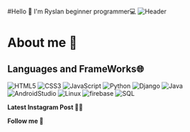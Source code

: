 #Hello 👋 I'm Ryslan beginner programmer💻
![Header](https://github.com/WhiteRichMan/WhiteRichMan/blob/main/assets/animef.gif)

<h1>About me 📣</h1> 


<h2>Languages and FrameWorks🌐 </h2>

![HTML5](https://img.shields.io/badge/-HTML5-grey?style=for-the-badge&logo=HTML5) ![CSS3](https://img.shields.io/badge/-CSS3-grey?style=for-the-badge&logo=CSS3) ![JavaScript](https://img.shields.io/badge/-JavaScript-grey?style=for-the-badge&logo=JavaScript) ![Python](https://img.shields.io/badge/-Python-grey?style=for-the-badge&logo=Python) ![Django](https://img.shields.io/badge/-Django-grey?style=for-the-badge&logo=Django) ![Java](https://img.shields.io/badge/-Java-grey?style=for-the-badge&logo=Java) ![AndroidStudio](https://img.shields.io/badge/-AndroidStudio-grey?style=for-the-badge&logo=AndroidStudio) ![Linux](https://img.shields.io/badge/-Linux-grey?style=for-the-badge&logo=KaliLinux) ![firebase](https://img.shields.io/badge/-Mlkit-grey?style=for-the-badge&logo=firebase) ![SQL](https://img.shields.io/badge/-PostgreSQL-grey?style=for-the-badge&logo=PostgreSQL)

<strong>Latest Instagram Post 🐱‍💻</strong>

<strong>Follow me 🔔<strong> 
